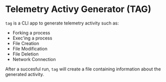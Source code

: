 # Telemetry Activy Generator (TAG)

`tag` is a CLI app to generate telemetry activity such as:

* Forking a process
* Exec'ing a process
* File Creation
* File Modification
* File Deletion
* Network Connection

After a succesful run, `tag` will create a file containing information
about the generated activity.
